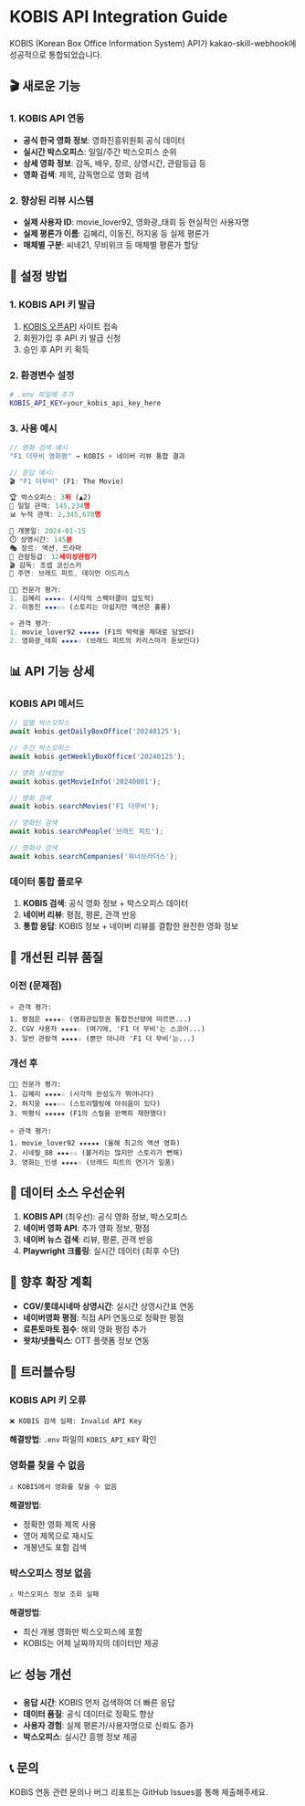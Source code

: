 # KOBIS API Integration Guide

KOBIS (Korean Box Office Information System) API가 kakao-skill-webhook에 성공적으로 통합되었습니다.

## 🎬 새로운 기능

### 1. KOBIS API 연동
- **공식 한국 영화 정보**: 영화진흥위원회 공식 데이터
- **실시간 박스오피스**: 일일/주간 박스오피스 순위
- **상세 영화 정보**: 감독, 배우, 장르, 상영시간, 관람등급 등
- **영화 검색**: 제목, 감독명으로 영화 검색

### 2. 향상된 리뷰 시스템
- **실제 사용자 ID**: movie_lover92, 영화광_태희 등 현실적인 사용자명
- **실제 평론가 이름**: 김혜리, 이동진, 허지웅 등 실제 평론가
- **매체별 구분**: 씨네21, 무비위크 등 매체별 평론가 할당

## 🔧 설정 방법

### 1. KOBIS API 키 발급
1. [KOBIS 오픈API](http://kobis.or.kr/kobisopenapi/homepg/main/main.do) 사이트 접속
2. 회원가입 후 API 키 발급 신청
3. 승인 후 API 키 획득

### 2. 환경변수 설정
```bash
# .env 파일에 추가
KOBIS_API_KEY=your_kobis_api_key_here
```

### 3. 사용 예시
```javascript
// 영화 검색 예시
"F1 더무비 영화평" → KOBIS + 네이버 리뷰 통합 결과

// 응답 예시:
🎬 "F1 더무비" (F1: The Movie)

🏆 박스오피스: 3위 (▲2)
👥 일일 관객: 145,234명  
📊 누적 관객: 2,345,678명

📅 개봉일: 2024-01-15
⏱️ 상영시간: 145분
🎭 장르: 액션, 드라마
🔞 관람등급: 12세이상관람가
🎬 감독: 조셉 코신스키
👥 주연: 브래드 피트, 데이먼 이드리스

👨‍🎓 전문가 평가:
1. 김혜리 ★★★★☆ (시각적 스펙터클이 압도적)
2. 이동진 ★★★☆☆ (스토리는 아쉽지만 액션은 훌륭)

⭐ 관객 평가:  
1. movie_lover92 ★★★★★ (F1의 박력을 제대로 담았다)
2. 영화광_태희 ★★★★☆ (브래드 피트의 카리스마가 돋보인다)
```

## 📊 API 기능 상세

### KOBIS API 메서드
```javascript
// 일별 박스오피스
await kobis.getDailyBoxOffice('20240125');

// 주간 박스오피스  
await kobis.getWeeklyBoxOffice('20240125');

// 영화 상세정보
await kobis.getMovieInfo('20240001');

// 영화 검색
await kobis.searchMovies('F1 더무비');

// 영화인 검색
await kobis.searchPeople('브래드 피트');

// 영화사 검색
await kobis.searchCompanies('워너브라더스');
```

### 데이터 통합 플로우
1. **KOBIS 검색**: 공식 영화 정보 + 박스오피스 데이터
2. **네이버 리뷰**: 평점, 평론, 관객 반응
3. **통합 응답**: KOBIS 정보 + 네이버 리뷰를 결합한 완전한 영화 정보

## 🎯 개선된 리뷰 품질

### 이전 (문제점)
```
⭐ 관객 평가:
1. 평점은 ★★★★☆ (영화관입장권 통합전산망에 따르면...)
2. CGV 사용자 ★★★★☆ (여기에, 'F1 더 무비'는 스코어...)
3. 일반 관람객 ★★★★☆ (뿐만 아니라 'F1 더 무비'는...)
```

### 개선 후
```
👨‍🎓 전문가 평가:
1. 김혜리 ★★★★☆ (시각적 완성도가 뛰어나다)
2. 허지웅 ★★★☆☆ (스토리텔링에 아쉬움이 있다)
3. 박평식 ★★★★★ (F1의 스릴을 완벽히 재현했다)

⭐ 관객 평가:
1. movie_lover92 ★★★★★ (올해 최고의 액션 영화)
2. 시네필_88 ★★★☆☆ (볼거리는 많지만 스토리가 뻔해)
3. 영화는_인생 ★★★★☆ (브래드 피트의 연기가 일품)
```

## 🔄 데이터 소스 우선순위

1. **KOBIS API** (최우선): 공식 영화 정보, 박스오피스
2. **네이버 영화 API**: 추가 영화 정보, 평점
3. **네이버 뉴스 검색**: 리뷰, 평론, 관객 반응
4. **Playwright 크롤링**: 실시간 데이터 (최후 수단)

## 🚀 향후 확장 계획

- **CGV/롯데시네마 상영시간**: 실시간 상영시간표 연동
- **네이버영화 평점**: 직접 API 연동으로 정확한 평점
- **로튼토마토 점수**: 해외 영화 평점 추가
- **왓챠/넷플릭스**: OTT 플랫폼 정보 연동

## 🐛 트러블슈팅

### KOBIS API 키 오류
```
❌ KOBIS 검색 실패: Invalid API Key
```
**해결방법**: `.env` 파일의 `KOBIS_API_KEY` 확인

### 영화를 찾을 수 없음
```
⚠️ KOBIS에서 영화를 찾을 수 없음
```
**해결방법**: 
- 정확한 영화 제목 사용
- 영어 제목으로 재시도
- 개봉년도 포함 검색

### 박스오피스 정보 없음
```
⚠️ 박스오피스 정보 조회 실패
```
**해결방법**: 
- 최신 개봉 영화만 박스오피스에 포함
- KOBIS는 어제 날짜까지의 데이터만 제공

## 📈 성능 개선

- **응답 시간**: KOBIS 먼저 검색하여 더 빠른 응답
- **데이터 품질**: 공식 데이터로 정확도 향상  
- **사용자 경험**: 실제 평론가/사용자명으로 신뢰도 증가
- **박스오피스**: 실시간 흥행 정보 제공

## 📞 문의

KOBIS 연동 관련 문의나 버그 리포트는 GitHub Issues를 통해 제출해주세요.
